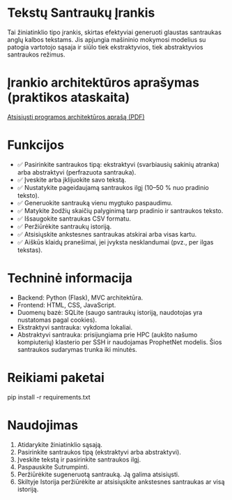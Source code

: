 # Tekstų Santraukų Įrankis
Tai žiniatinklio tipo įrankis, skirtas efektyviai generuoti glaustas santraukas anglų kalbos tekstams. Jis apjungia mašininio mokymosi modelius su patogia vartotojo sąsaja ir siūlo tiek ekstraktyvios, tiek abstraktyvios santraukos režimus.

# Įrankio architektūros aprašymas (praktikos ataskaita)
[Atsisiųsti programos architektūros aprašą (PDF)](Teksto_santraukos_įrankio_architektūros_aprašas.pdf)

# Funkcijos
* ✅ Pasirinkite santraukos tipą: ekstraktyvi (svarbiausių sakinių atranka) arba abstraktyvi (perfrazuota santrauka).
* ✅ Įveskite arba įklijuokite savo tekstą.
* ✅ Nustatykite pageidaujamą santraukos ilgį (10–50 % nuo pradinio teksto).
* ✅ Generuokite santrauką vienu mygtuko paspaudimu.
* ✅ Matykite žodžių skaičių palyginimą tarp pradinio ir santraukos teksto.
* ✅ Išsaugokite santraukas CSV formatu.
* ✅ Peržiūrėkite santraukų istoriją.
* ✅ Atsisiųskite ankstesnes santraukas atskirai arba visas kartu.
* ✅ Aiškūs klaidų pranešimai, jei įvyksta nesklandumai (pvz., per ilgas tekstas).

# Techninė informacija
- Backend: Python (Flask), MVC architektūra.
- Frontend: HTML, CSS, JavaScript.
- Duomenų bazė: SQLite (saugo santraukų istoriją, naudotojas yra nustatomas pagal cookies).
- Ekstraktyvi santrauka: vykdoma lokaliai.
- Abstraktyvi santrauka: prisijungiama prie HPC (aukšto našumo kompiuterių) klasterio per SSH ir naudojamas ProphetNet modelis. Šios santraukos sudarymas trunka iki minutės.

# Reikiami paketai
pip install -r requirements.txt

# Naudojimas
1. Atidarykite žiniatinklio sąsają.
2. Pasirinkite santraukos tipą (ekstraktyvi arba abstraktyvi).
3. Įveskite tekstą ir pasirinkite santraukos ilgį.
4. Paspauskite Sutrumpinti.
5. Peržiūrėkite sugeneruotą santrauką. Ją galima atsisiųsti.
6. Skiltyje Istorija peržiūrėkite ar atsisiųskite ankstesnes santraukas ar visą istoriją.
